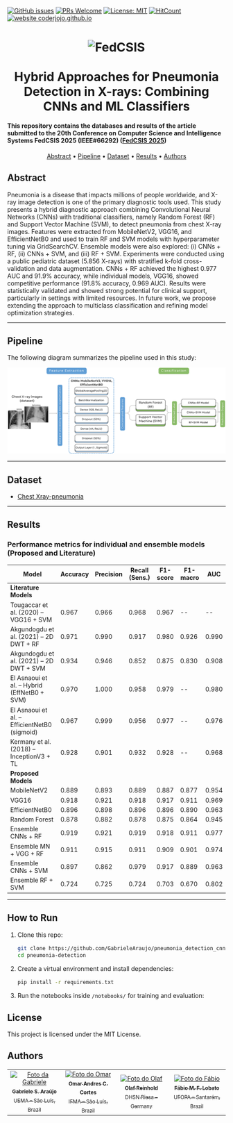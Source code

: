 [![GitHub issues](https://img.shields.io/github/issues/GabrieleAraujo/pneumonia_detection_cnn-ml)](https://github.com/GabrieleAraujo/pneumonia_detection_cnn-ml/issues)
[![PRs Welcome](https://img.shields.io/badge/PRs-welcome-blue.svg?style=flat-square)](https://github.com/GabrieleAraujo/pneumonia_detection_cnn-ml/pulls)
[![License: MIT](https://img.shields.io/badge/License-MIT-yellow.svg)](LICENSE)
[![HitCount](https://views.whatilearened.today/views/github/GabrieleAraujo/pneumonia_detection_cnn-ml.svg)](https://github.com/GabrieleAraujo/pneumonia_detection_cnn-ml) 
[![website coderjojo.github.io](https://img.shields.io/website-up-down-yellow-red/http/coderjojo.github.io/creative-profile-readme.svg)](http://laca-ufopa.com.br/)

<h1 align="center">
  <img align="center" alt="FedCSIS" height="180" width="2200" src="https://2025.fedcsis.org/sites/2025/files/Fedcsis2025-2400x300.png"> <br>

  <br>
   Hybrid Approaches for Pneumonia Detection in X-rays: Combining CNNs and ML Classifiers
  <br>
</h1>

<h4 align=“center”>This repository contains the databases and results of the article submitted to the 20th Conference on Computer Science and Intelligence Systems FedCSIS 2025 (IEEE#66292) (<a href="https://www.sbcas2025.com/](https://2025.fedcsis.org/">FedCSIS 2025</a>)</h4>

<p align="center">
  <a href="#abstract">Abstract</a> •
  <a href="#pipeline">Pipeline</a> •
  <a href="#dataset">Dataset</a> •
  <a href="#results">Results</a> •
  <a href="#authors">Authors</a> 
</p>

## Abstract

Pneumonia is a disease that impacts millions of people worldwide, and X-ray image detection is one of the primary diagnostic tools used. This study presents a hybrid diagnostic approach combining Convolutional Neural Networks (CNNs) with traditional classifiers, namely Random Forest (RF) and Support Vector Machine (SVM), to detect pneumonia from chest X-ray images. Features were extracted from MobileNetV2, VGG16, and EfficientNetB0 and used to train RF and SVM models with hyperparameter tuning via GridSearchCV. Ensemble models were also explored: (i) CNNs + RF, (ii) CNNs + SVM, and (iii) RF + SVM. Experiments were conducted using a public pediatric dataset (5.856 X-rays) with stratified k-fold cross-validation and data augmentation. CNNs + RF achieved the highest 0.977 AUC and 91.9\% accuracy, while individual models, VGG16, showed competitive performance (91.8\% accuracy, 0.969 AUC). Results were statistically validated and showed strong potential for clinical support, particularly in settings with limited resources. In future work, we propose extending the approach to multiclass classification and refining model optimization strategies.


---

## Pipeline
The following diagram summarizes the pipeline used in this study:

<p align="center">
  <img src="https://github.com/GabrieleAraujo/pneumonia_detection_cnn-ml/blob/main/Pipeline.png" alt="Pipeline Diagram" width="800"/>
</p>

---

## Dataset
- [Chest Xray-pneumonia](https://www.kaggle.com/datasets/paultimothymooney/chest-xray-pneumonia) 

---

## Results

### Performance metrics for individual and ensemble models (Proposed and Literature)

| Model                                          | Accuracy | Precision | Recall (Sens.) | F1-score | F1-macro | AUC   |
|-----------------------------------------------|----------|-----------|----------------|----------|----------|-------|
| **Literature Models**                         |          |           |                |          |          |       |
| Tougaccar et al. (2020) – VGG16 + SVM          | 0.967    | 0.966     | 0.968          | 0.967    | --       | --    |
| Akgundogdu et al. (2021) – 2D DWT + RF         | 0.971    | 0.990     | 0.917          | 0.980    | 0.926    | 0.990 |
| Akgundogdu et al. (2021) – 2D DWT + SVM        | 0.934    | 0.946     | 0.852          | 0.875    | 0.830    | 0.908 |
| El Asnaoui et al. – Hybrid (EffNetB0 + SVM)    | 0.970    | 1.000     | 0.958          | 0.979    | --       | 0.980 |
| El Asnaoui et al. – EfficientNetB0 (sigmoid)   | 0.967    | 0.999     | 0.956          | 0.977    | --       | 0.976 |
| Kermany et al. (2018) – InceptionV3 + TL       | 0.928    | 0.901     | 0.932          | 0.928    | --       | 0.968 |
| **Proposed Models**                           |          |           |                |          |          |       |
| MobileNetV2                                    | 0.889    | 0.893     | 0.889          | 0.887    | 0.877    | 0.954 |
| VGG16                                          | 0.918    | 0.921     | 0.918          | 0.917    | 0.911    | 0.969 |
| EfficientNetB0                                 | 0.896    | 0.898     | 0.896          | 0.896    | 0.890    | 0.963 |
| Random Forest                                  | 0.878    | 0.882     | 0.878          | 0.875    | 0.864    | 0.945 |
| Ensemble CNNs + RF                             | 0.919    | 0.921     | 0.919          | 0.918    | 0.911    | 0.977 |
| Ensemble MN + VGG + RF                         | 0.911    | 0.915     | 0.911          | 0.909    | 0.901    | 0.974 |
| Ensemble CNNs + SVM                            | 0.897    | 0.862     | 0.979          | 0.917    | 0.889    | 0.963 |
| Ensemble RF + SVM                              | 0.724    | 0.725     | 0.724          | 0.703    | 0.670    | 0.802 |



<!--
### Best performing models
-->
---
## How to Run

1. Clone this repo:
   ```bash
   git clone https://github.com/GabrieleAraujo/pneumonia_detection_cnn-ml.git
   cd pneumonia-detection

2. Create a virtual environment and install dependencies:
   ```bash
   pip install -r requirements.txt
4. Run the notebooks inside `/notebooks/` for training and evaluation:

## License
This project is licensed under the MIT License.

## Authors

<table>
  <tr>
    <td align="center">
      <a href="https://orcid.org/0000-0003-1143-507X">
        <img src="https://media.licdn.com/dms/image/v2/D4D03AQGjSwuxOtcWTA/profile-displayphoto-shrink_200_200/B4DZTYABOEGcAc-/0/1738790672659?e=1753315200&v=beta&t=w9ElVgj2tNOaCe4zkQ04e8WxDn42IXRvOZ-ZFYm0H5g" width="100px;" alt="Foto da Gabriele"/><br>
        <sub>
          <b>Gabriele S. Araújo</b><br>
          UEMA – São Luís, Brazil
        </sub>
      </a>
    </td>
    <td align="center">
      <a href="https://orcid.org/0000-0002-5805-2490">
        <img src="https://media.licdn.com/dms/image/v2/C5603AQHhhmqwVwA1Dw/profile-displayphoto-shrink_200_200/profile-displayphoto-shrink_200_200/0/1516527015507?e=1753315200&v=beta&t=xyq4UPwcLyiYUcrSs6AvX2obdZd4Tfo3jlxIuWp5FFM" width="100px;" alt="Foto do Omar"/><br>
        <sub>
          <b>Omar Andres C. Cortes</b><br>
          IFMA – São Luís, Brazil
        </sub>
      </a>
    </td>
    <td align="center">
      <a href="https://orcid.org/0000-0003-1977-1641">
        <img src="https://media.licdn.com/dms/image/v2/C5603AQF-p0kzl_K75w/profile-displayphoto-shrink_200_200/profile-displayphoto-shrink_200_200/0/1517004464388?e=1753315200&v=beta&t=sevBH_b4ISWysiW_91E7FL8AOzWfE19DNtsUJvxl5ZA" width="100px;" alt="Foto do Olaf"/><br>
        <sub>
          <b>Olaf Reinhold</b><br>
          DHSN Riesa – Germany
        </sub>
      </a>
    </td>
    <td align="center">
      <a href="https://orcid.org/0000-0002-6282-0368">
        <img src="https://avatars.githubusercontent.com/u/42838538?s=400&v=4" width="100px;" alt="Foto do Fábio"/><br>
        <sub>
          <b>Fábio M. F. Lobato</b><br>
          UFOPA – Santarém, Brazil
        </sub>
      </a>
    </td>
  </tr>
</table>

